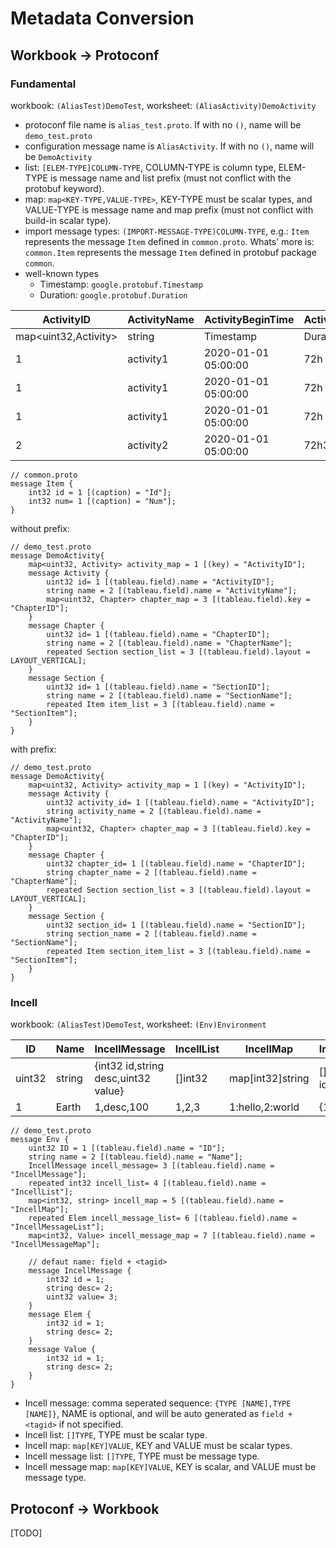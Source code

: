 # Metadata Conversion

## Workbook -> Protoconf

### Fundamental

workbook: `(AliasTest)DemoTest`, worksheet: `(AliasActivity)DemoActivity`

- protoconf file name is `alias_test.proto`. If with no `()`, name will be `demo_test.proto`
- configuration message name is `AliasActivity`. If with no `()`, name will be `DemoActivity`
- list: `[ELEM-TYPE]COLUMN-TYPE`,  COLUMN-TYPE is column type, ELEM-TYPE is message name and list prefix (must not conflict with the protobuf keyword).
- map: `map<KEY-TYPE,VALUE-TYPE>`, KEY-TYPE must be scalar types, and VALUE-TYPE is message name and map prefix (must not conflict with build-in scalar type).
- import message types: `(IMPORT-MESSAGE-TYPE)COLUMN-TYPE`, e.g.: `Item` represents the message `Item` defined in `common.proto`. Whats' more is: `common.Item` represents the message `Item` defined in protobuf package `common`.
- well-known types
  - Timestamp: `google.protobuf.Timestamp`
  - Duration: `google.protobuf.Duration`

| ActivityID           | ActivityName | ActivityBeginTime   | ActivityDuration | ChapterID           | ChapterName | SectionID       | SectionName | SectionItem1Id | SectionItem1Num | SectionItem2Id | SectionItem2Num |
| -------------------- | ------------ | ------------------- | ---------------- | ------------------- | ----------- | --------------- | ----------- | -------------- | --------------- | -------------- | --------------- |
| map<uint32,Activity> | string       | Timestamp           | Duration         | map<uint32,Chapter> | string      | [Section]uint32 | int32       | [Item]int32    | int32           | int32          | int32           |
| 1                    | activity1    | 2020-01-01 05:00:00 | 72h              | 1                   | chapter1    | 1               | section1    | 1001           | 1               | 1002           | 2               |
| 1                    | activity1    | 2020-01-01 05:00:00 | 72h              | 1                   | chapter1    | 2               | section2    | 1001           | 1               | 1002           | 2               |
| 1                    | activity1    | 2020-01-01 05:00:00 | 72h              | 2                   | chapter2    | 1               | section1    | 1001           | 1               | 1002           | 2               |
| 2                    | activity2    | 2020-01-01 05:00:00 | 72h3m0.5s        | 1                   | chapter1    | 1               | section1    | 1001           | 1               | 1002           | 2               |

```
// common.proto
message Item {
	int32 id = 1 [(caption) = "Id"];
	int32 num= 1 [(caption) = "Num"];
}
```

without prefix:
```
// demo_test.proto
message DemoActivity{
	map<uint32, Activity> activity_map = 1 [(key) = "ActivityID"];
	message Activity {
		uint32 id= 1 [(tableau.field).name = "ActivityID"];
		string name = 2 [(tableau.field).name = "ActivityName"];
		map<uint32, Chapter> chapter_map = 3 [(tableau.field).key = "ChapterID"];
	}
	message Chapter {
		uint32 id= 1 [(tableau.field).name = "ChapterID"];
		string name = 2 [(tableau.field).name = "ChapterName"];
		repeated Section section_list = 3 [(tableau.field).layout = LAYOUT_VERTICAL];
	}
	message Section {
		uint32 id= 1 [(tableau.field).name = "SectionID"];
		string name = 2 [(tableau.field).name = "SectionName"];
		repeated Item item_list = 3 [(tableau.field).name = "SectionItem"];
	}
}
```

with prefix: 
```
// demo_test.proto
message DemoActivity{
	map<uint32, Activity> activity_map = 1 [(key) = "ActivityID"];
	message Activity {
		uint32 activity_id= 1 [(tableau.field).name = "ActivityID"];
		string activity_name = 2 [(tableau.field).name = "ActivityName"];
		map<uint32, Chapter> chapter_map = 3 [(tableau.field).key = "ChapterID"];
	}
	message Chapter {
		uint32 chapter_id= 1 [(tableau.field).name = "ChapterID"];
		string chapter_name = 2 [(tableau.field).name = "ChapterName"];
		repeated Section section_list = 3 [(tableau.field).layout = LAYOUT_VERTICAL];
	}
	message Section {
		uint32 section_id= 1 [(tableau.field).name = "SectionID"];
		string section_name = 2 [(tableau.field).name = "SectionName"];
		repeated Item section_item_list = 3 [(tableau.field).name = "SectionItem"];
	}
}
```

### Incell

workbook: `(AliasTest)DemoTest`, worksheet: `(Env)Environment`

| ID     | Name   | IncellMessage                       | IncellList | IncellMap        | IncellMessageList            | IncellMessageMap                      |
| ------ | ------ | ----------------------------------- | ---------- | ---------------- | ---------------------------- | ------------------------------------- |
| uint32 | string | {int32 id,string desc,uint32 value} | []int32    | map[int32]string | []Elem{int32 id,string desc} | map[int32]Value{int32 id,string desc} |
| 1      | Earth  | 1,desc,100                          | 1,2,3      | 1:hello,2:world  | {1,hello},{2,world}          | 1:{1,hello},2:{2,world}               |

```
// demo_test.proto
message Env {
	uint32 ID = 1 [(tableau.field).name = "ID"];
	string name = 2 [(tableau.field).name = "Name"];
	IncellMessage incell_message= 3 [(tableau.field).name = "IncellMessage"];
	repeated int32 incell_list= 4 [(tableau.field).name = "IncellList"];
	map<int32, string> incell_map = 5 [(tableau.field).name = "IncellMap"];
	repeated Elem incell_message_list= 6 [(tableau.field).name = "IncellMessageList"];
    map<int32, Value> incell_message_map = 7 [(tableau.field).name = "IncellMessageMap"];

    // defaut name: field + <tagid>
	message IncellMessage {
		int32 id = 1;
		string desc= 2; 
		uint32 value= 3;
	}
    message Elem {
		int32 id = 1;
		string desc= 2;
	}
    message Value {
		int32 id = 1;
		string desc= 2;
	}
}
```

- Incell message: comma seperated sequence: `{TYPE [NAME],TYPE [NAME]}`, NAME is optional, and will be auto generated as `field + <tagid>` if not specified.
- Incell list: `[]TYPE`, TYPE must be scalar type.
- Incell map: `map[KEY]VALUE`, KEY and VALUE must be scalar types.
- Incell message list: `[]TYPE`, TYPE must be message type.
- Incell message map: `map[KEY]VALUE`, KEY is scalar, and VALUE must be message type.

## Protoconf -> Workbook
[TODO]